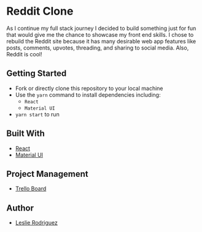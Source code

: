 
# Reddit Clone
As I continue my full stack journey I decided to build something just for fun that would give me the chance to showcase my front end skills. I chose to rebuild the Reddit site because it has many desirable web app features like posts, comments, upvotes, threading, and sharing to social media. Also, Reddit is cool!

## Getting Started

- Fork or directly clone this repository to your local machine
- Use the `yarn` command to install dependencies including:
  - `React`
  - `Material UI`
- `yarn start` to run

## Built With

- [React](https://reactjs.org/)
- [Material UI](https://material-ui.com/)

## Project Management

- [Trello Board](https://trello.com/b/inXZ11aU/reddit-clone)

## Author

- [Leslie Rodriguez](https://github.com/rleslie1015)
